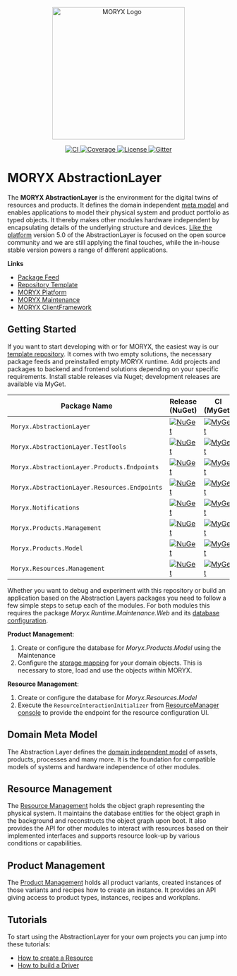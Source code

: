 <p align="center">
    <img src="docs/Resources/MORYX_logo.svg" alt="MORYX Logo" width="300px" />
</p>

<p align="center">
    <a href="https://github.com/PHOENIXCONTACT/MORYX-AbstractionLayer/workflows">
        <img src="https://github.com/PHOENIXCONTACT/MORYX-AbstractionLayer/workflows/CI/badge.svg" alt="CI">
    </a>
    <a href="https://codecov.io/gh/PHOENIXCONTACT/MORYX-AbstractionLayer/branch/dev">
        <img alt="Coverage" src="https://codecov.io/gh/PHOENIXCONTACT/MORYX-AbstractionLayer/coverage.svg?branch=dev" />
    </a>
    <a href="https://github.com/PHOENIXCONTACT/MORYX-AbstractionLayer/blob/dev/LICENSE">
        <img src="https://img.shields.io/github/license/PHOENIXCONTACT/MORYX-AbstractionLayer" alt="License">
    </a>
    <a href="https://gitter.im/PHOENIXCONTACT/MORYX?utm_source=badge&utm_medium=badge&utm_campaign=pr-badge">
        <img src="https://badges.gitter.im/PHOENIXCONTACT/MORYX.svg" alt="Gitter">
    </a>
</p>

# MORYX AbstractionLayer

The **MORYX AbstractionLayer** is the environment for the digital twins of resources and products. It defines the domain independent [meta model](/docs/articles/AbstractionLayer.md) and enables applications to model their physical system and product portfolio as typed objects. It thereby makes other modules hardware independent by encapsulating details of the underlying structure and devices. [Like the platform](https://github.com/PHOENIXCONTACT/MORYX-Platform#history) version 5.0 of the AbstractionLayer is focused on the open source community and we are still applying the final touches, while the in-house stable version powers a range of different applications.

**Links**
- [Package Feed](https://www.myget.org/feed/Packages/moryx)
- [Repository Template](https://github.com/PHOENIXCONTACT/MORYX-Template)
- [MORYX Platform](https://github.com/PHOENIXCONTACT/MORYX-Platform)
- [MORYX Maintenance](https://github.com/PHOENIXCONTACT/MORYX-MaintenanceWeb)
- [MORYX ClientFramework](https://github.com/PHOENIXCONTACT/MORYX-ClientFramework)

## Getting Started

If you want to start developing with or for MORYX, the easiest way is our [template repository](https://github.com/PHOENIXCONTACT/MORYX-Template). It comes with two empty solutions, the necessary package feeds and preinstalled empty MORYX runtime. Add projects and packages to backend and frontend solutions depending on your specific requirements. Install stable releases via Nuget; development releases are available via MyGet.

| Package Name | Release (NuGet) | CI (MyGet) | Future (MyGet) |
|--------------|-----------------|------------|------------|
| `Moryx.AbstractionLayer` | [![NuGet](https://img.shields.io/nuget/v/Moryx.AbstractionLayer.svg)](https://www.nuget.org/packages/Moryx.AbstractionLayer/) | [![MyGet](https://img.shields.io/myget/moryx/vpre/Moryx.AbstractionLayer)](https://www.myget.org/feed/moryx/package/nuget/Moryx.AbstractionLayer) | [![MyGet](https://img.shields.io/myget/moryx-future/vpre/Moryx.AbstractionLayer)](https://www.myget.org/feed/moryx-future/package/nuget/Moryx.AbstractionLayer) |
| `Moryx.AbstractionLayer.TestTools` | [![NuGet](https://img.shields.io/nuget/v/Moryx.AbstractionLayer.TestTools.svg)](https://www.nuget.org/packages/Moryx.AbstractionLayer.TestTools/) | [![MyGet](https://img.shields.io/myget/moryx/vpre/Moryx.AbstractionLayer.TestTools)](https://www.myget.org/feed/moryx/package/nuget/Moryx.AbstractionLayer.TestTools) | [![MyGet](https://img.shields.io/myget/moryx-future/vpre/Moryx.AbstractionLayer.TestTools)](https://www.myget.org/feed/moryx-future/package/nuget/Moryx.AbstractionLayer.TestTools) |
| `Moryx.AbstractionLayer.Products.Endpoints` | [![NuGet](https://img.shields.io/nuget/v/Moryx.AbstractionLayer.Products.Endpoints.svg)](https://www.nuget.org/packages/Moryx.AbstractionLayer.Products.Endpoints/) | [![MyGet](https://img.shields.io/myget/moryx/vpre/Moryx.AbstractionLayer.Products.Endpoints)](https://www.myget.org/feed/moryx/package/nuget/Moryx.AbstractionLayer.Products.Endpoints) | [![MyGet](https://img.shields.io/myget/moryx-future/vpre/Moryx.AbstractionLayer.Products.Endpoints)](https://www.myget.org/feed/moryx-future/package/nuget/Moryx.AbstractionLayer.Products.Endpoints) |
| `Moryx.AbstractionLayer.Resources.Endpoints` | [![NuGet](https://img.shields.io/nuget/v/Moryx.AbstractionLayer.Resources.Endpoints.svg)](https://www.nuget.org/packages/Moryx.AbstractionLayer.Resources.Endpoints/) | [![MyGet](https://img.shields.io/myget/moryx/vpre/Moryx.AbstractionLayer.Resources.Endpoints)](https://www.myget.org/feed/moryx/package/nuget/Moryx.AbstractionLayer.Resources.Endpoints) | [![MyGet](https://img.shields.io/myget/moryx-future/vpre/Moryx.AbstractionLayer.Resources.Endpoints)](https://www.myget.org/feed/moryx-future/package/nuget/Moryx.AbstractionLayer.Resources.Endpoints) |
| `Moryx.Notifications` | [![NuGet](https://img.shields.io/nuget/v/Moryx.Notifications.svg)](https://www.nuget.org/packages/Moryx.Notifications/) | [![MyGet](https://img.shields.io/myget/moryx/vpre/Moryx.Notifications)](https://www.myget.org/feed/moryx/package/nuget/Moryx.Notifications) | [![MyGet](https://img.shields.io/myget/moryx-future/vpre/Moryx.Notifications)](https://www.myget.org/feed/moryx-future/package/nuget/Moryx.Notifications) |
| `Moryx.Products.Management` | [![NuGet](https://img.shields.io/nuget/v/Moryx.Products.Management.svg)](https://www.nuget.org/packages/Moryx.Products.Management/) | [![MyGet](https://img.shields.io/myget/moryx/vpre/Moryx.Products.Management)](https://www.myget.org/feed/moryx/package/nuget/Moryx.Products.Management) | [![MyGet](https://img.shields.io/myget/moryx-future/vpre/Moryx.Products.Management)](https://www.myget.org/feed/moryx-future/package/nuget/Moryx.Products.Management) |
| `Moryx.Products.Model` | [![NuGet](https://img.shields.io/nuget/v/Moryx.Products.Model.svg)](https://www.nuget.org/packages/Moryx.Products.Model/) | [![MyGet](https://img.shields.io/myget/moryx/vpre/Moryx.Products.Model)](https://www.myget.org/feed/moryx/package/nuget/Moryx.Products.Model) | [![MyGet](https://img.shields.io/myget/moryx-future/vpre/Moryx.Products.Model)](https://www.myget.org/feed/moryx-future/package/nuget/Moryx.Products.Model) |
| `Moryx.Resources.Management` | [![NuGet](https://img.shields.io/nuget/v/Moryx.Resources.Management.svg)](https://www.nuget.org/packages/Moryx.Resources.Management/) | [![MyGet](https://img.shields.io/myget/moryx/vpre/Moryx.Resources.Management)](https://www.myget.org/feed/moryx/package/nuget/Moryx.Resources.Management) | [![MyGet](https://img.shields.io/myget/moryx-future/vpre/Moryx.Resources.Management)](https://www.myget.org/feed/moryx-future/package/nuget/Moryx.Resources.Management) |

Whether you want to debug and experiment with this repository or build an application based on the Abstraction Layers packages you need to follow a few simple steps to setup each of the modules. For both modules this requires the package *Moryx.Runtime.Maintenance.Web* and its [database configuration](http://localhost/maintenanceweb/#/databases).

**Product Management**:
1. Create or configure the database for *Moryx.Products.Model* using the Maintenance
2. Configure the [storage mapping](/docs/articles/Products/ProductStorage.md) for your domain objects. This is necessary to store, load and use the objects within MORYX.

**Resource Management**:
1. Create or configure the database for *Moryx.Resources.Model*
2. Execute the `ResourceInteractionInitializer` from [ResourceManager console](http://localhost/maintenanceweb/#/modules/ResourceManager/console) to provide the endpoint for the resource configuration UI.

## Domain Meta Model

The Abstraction Layer defines the [domain independent model](/docs/articles/AbstractionLayer.md) of assets, products, processes and many more. It is the foundation for compatible models of systems and hardware independence of other modules.

## Resource Management

The [Resource Management](/docs/articles/Resources/ResourceManagement.md) holds the object graph representing the physical system. It maintains the database entities for the object graph in the background and reconstructs the object graph upon boot. It also provides the API for other modules to interact with resources based on their implemented interfaces and supports resource look-up by various conditions or capabilities.

## Product Management

The [Product Management](/docs/articles/Products/ProductManagement.md) holds all product variants, created instances of those variants and recipes how to create an instance. It provides an API giving access to product types, instances, recipes and workplans.

## Tutorials

To start using the AbstractionLayer for your own projects you can jump into these tutorials:

* [How to create a Resource](/docs/articles/Tutorials/HowToCreateResource.md)
* [How to build a Driver](/docs/articles/Tutorials/HowToBuildADriver.md)

